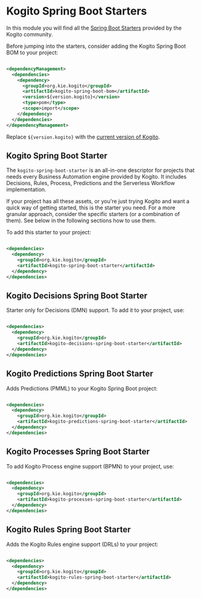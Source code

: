 # Kogito Spring Boot Starters

In this module you will find all
the [Spring Boot Starters](https://github.com/spring-projects/spring-boot/tree/main/spring-boot-project/spring-boot-starters)
provided by the Kogito community.

Before jumping into the starters, consider adding the Kogito Spring Boot BOM to your project:

```xml

<dependencyManagement>
  <dependencies>
    <dependency>
      <groupId>org.kie.kogito</groupId>
      <artifactId>kogito-spring-boot-bom</artifactId>
      <version>${version.kogito}</version>
      <type>pom</type>
      <scope>import</scope>
    </dependency>
  </dependencies>
</dependencyManagement>
```

Replace `${version.kogito}` with the [current version of Kogito](https://github.com/kiegroup/kogito-runtimes/releases).

## Kogito Spring Boot Starter

The `kogito-spring-boot-starter` is an all-in-one descriptor for projects that needs every Business Automation engine
provided by Kogito. It includes Decisions, Rules, Process, Predictions and the Serverless Workflow implementation.

If your project has all these assets, or you're just trying Kogito and want a quick way of getting started, this is the
starter you need. For a more granular approach, consider the specific starters (or a combination of them). See below in
the following sections how to use them.

To add this starter to your project:

```xml

<dependencies>
  <dependency>
    <groupId>org.kie.kogito</groupId>
    <artifactId>kogito-spring-boot-starter</artifactId>
  </dependency>
</dependencies>
```

## Kogito Decisions Spring Boot Starter

Starter only for Decisions (DMN) support. To add it to your project, use:

```xml

<dependencies>
  <dependency>
    <groupId>org.kie.kogito</groupId>
    <artifactId>kogito-decisions-spring-boot-starter</artifactId>
  </dependency>
</dependencies>
```

## Kogito Predictions Spring Boot Starter

Adds Predictions (PMML) to your Kogito Spring Boot project:

```xml

<dependencies>
  <dependency>
    <groupId>org.kie.kogito</groupId>
    <artifactId>kogito-predictions-spring-boot-starter</artifactId>
  </dependency>
</dependencies>
```

## Kogito Processes Spring Boot Starter

To add Kogito Process engine support (BPMN) to your project, use:

```xml

<dependencies>
  <dependency>
    <groupId>org.kie.kogito</groupId>
    <artifactId>kogito-processes-spring-boot-starter</artifactId>
  </dependency>
</dependencies>
```

## Kogito Rules Spring Boot Starter

Adds the Kogito Rules engine support (DRLs) to your project:

```xml

<dependencies>
  <dependency>
    <groupId>org.kie.kogito</groupId>
    <artifactId>kogito-rules-spring-boot-starter</artifactId>
  </dependency>
</dependencies>
```
